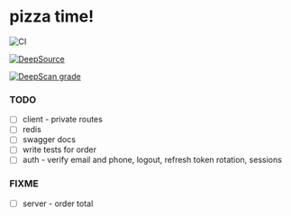 # pizza time!

![CI](https://github.com/zahid47/pizza-app/actions/workflows/intregation.yml/badge.svg)

[![DeepSource](https://deepsource.io/gh/zahid47/pizza-app.svg/?label=active+issues&token=d2Y-gDnY616pJ8Q_lWUhg1Ax)](https://deepsource.io/gh/zahid47/pizza-app/?ref=repository-badge)

[![DeepScan grade](https://deepscan.io/api/teams/18088/projects/21415/branches/614036/badge/grade.svg)](https://deepscan.io/dashboard#view=project&tid=18088&pid=21415&bid=614036)

### TODO

- [ ] client - private routes
- [ ] redis
- [ ] swagger docs
- [ ] write tests for order
- [ ] auth - verify email and phone, logout, refresh token rotation, sessions

### FIXME

- [ ] server - order total
